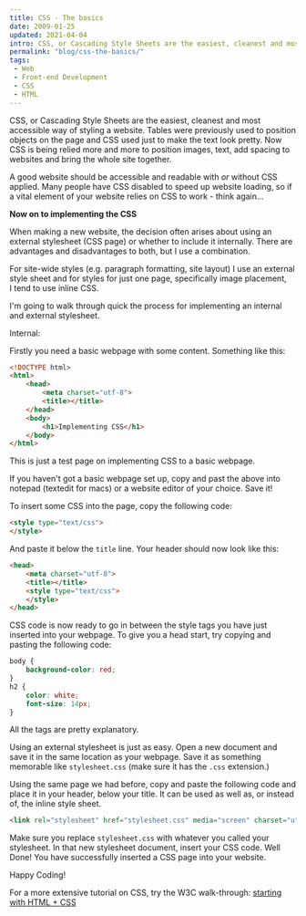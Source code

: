 ```yaml
---
title: CSS - The basics
date: 2009-01-25
updated: 2021-04-04
intro: CSS, or Cascading Style Sheets are the easiest, cleanest and most accessible way of styling a website. Tables were previously used to position objects on the page and CSS used just to make the text look pretty. Now CSS is being relied more and more to position images, text, add spacing to websites and bring the whole site together.
permalink: "blog/css-the-basics/"
tags:
 - Web
 - Front-end Development
 - CSS
 - HTML
---
```


CSS, or Cascading Style Sheets are the easiest, cleanest and most accessible way of styling a website. Tables were previously used to position objects on the page and CSS used just to make the text look pretty. Now CSS is being relied more and more to position images, text, add spacing to websites and bring the whole site together.

A good website should be accessible and readable with _or_ without CSS applied. Many people have CSS disabled to speed up website loading, so if a vital element of your website relies on CSS to work - think again...

**Now on to implementing the CSS**

When making a new website, the decision often arises about using an external stylesheet (CSS page) or whether to include it internally. There are advantages and disadvantages to both, but I use a combination.

For site-wide styles (e.g. paragraph formatting, site layout) I use an external style sheet and for styles for just one page, specifically image placement, I tend to use inline CSS.

I'm going to walk through quick the process for implementing an internal and external stylesheet.

Internal:

Firstly you need a basic webpage with some content. Something like this:

```html
<!DOCTYPE html>
<html>
	<head>
		<meta charset="utf-8">
		<title></title>
	</head>
	<body>
		<h1>Implementing CSS</h1>
	</body>
</html>
```

This is just a test page on implementing CSS to a basic webpage.

If you haven't got a basic webpage set up, copy and past the above into notepad (textedit for macs) or a website editor of your choice. Save it!

To insert some CSS into the page, copy the following code:

```html
<style type="text/css">
</style>
```

And paste it below the `title` line. Your header should now look like this:

```html
<head>
	<meta charset="utf-8">
	<title></title>
	<style type="text/css">
	</style>
</head>
```

CSS code is now ready to go in between the style tags you have just inserted into your webpage. To give you a head start, try copying and pasting the following code:

```css
body {
	background-color: red;
}
h2 {
	color: white;
	font-size: 14px;
}
```

All the tags are pretty explanatory.

Using an external stylesheet is just as easy. Open a new document and save it in the same location as your webpage. Save it as something memorable like `stylesheet.css` (make sure it has the `.css` extension.)

Using the same page we had before, copy and paste the following code and place it in your header, below your title. It can be used as well as, or instead of, the inline style sheet.

```html
<link rel="stylesheet" href="stylesheet.css" media="screen" charset="utf-8">
```

Make sure you replace `stylesheet.css` with whatever you called your stylesheet. In that new stylesheet document, insert your CSS code. Well Done! You have successfully inserted a CSS page into your website.

Happy Coding!

For a more extensive tutorial on CSS, try the W3C walk-through: [starting with HTML + CSS](http://www.w3.org/Style/Examples/011/firstcss)
